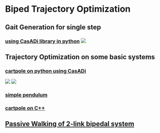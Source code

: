 # Biped Trajectory Optimization
## Gait Generation for single step
### [using CasADi library in python](https://github.com/hubble-02/biped_trajectory_optimization/blob/master/five-link-gait-generation/gait_generation.py) ![](https://github.com/hubble-02/biped_trajectory_optimization/blob/master/five-link-gait-generation/animation2.gif)
## Trajectory Optimization on some basic systems
### [cartpole on python using CasADi](https://github.com/hubble-02/biped_trajectory_optimization/blob/master/basic_tasks/catpole-python/cart.py)
![](https://github.com/hubble-02/biped_trajectory_optimization/blob/master/basic_tasks/catpole-python/Graph.png) ![](https://github.com/hubble-02/biped_trajectory_optimization/blob/master/basic_tasks/catpole-python/cartpole.gif)

### [simple pendulum](https://github.com/hubble-02/biped_trajectory_optimization/blob/master/basic_tasks/simple_pendulum.m)

### [cartpole on C++](https://github.com/hubble-02/biped_trajectory_optimization/tree/master/basic_tasks/cartpole-cpp)

## [Passive Walking of 2-link bipedal system](https://github.com/hubble-02/biped_trajectory_optimization/tree/master/Passive%20Walker)


